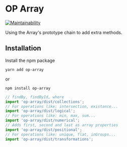 # OP Array
[![Maintainability](https://api.codeclimate.com/v1/badges/123da94caf5cc7178bec/maintainability)](https://codeclimate.com/github/ramongr/op-array/maintainability)

Using the Array's prototype chain to add extra methods.

## Installation

Install the npm package

```shell
yarn add op-array
```
or

```shell
npm install op-array
```

```javascript
// findBy, findById, where
import 'op-array/dist/collections';
// For operations like: intersection, existance...
import 'op-array/dist/logical';
// For operations like: min, max, sum...
import 'op-array/dist/numerical';
// Adds first, second and last as array properties
import 'op-array/dist/positional';
// For operations like: unique, flat, inGroups...
import 'op-array/dist/transformations';
```

